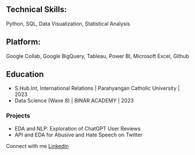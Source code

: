 ## Technical Skills: 
Python, SQL, Data Visualization, Statistical Analysis
## Platform: 
Google Collab, Google BigQuery, Tableau, Power BI, Microsoft Excel, Github

## Education
- S.Hub.Int, International Relations | Parahyangan Catholic University | 2023
- Data Science (Wave 8) | BINAR ACADEMY | 2023

### Projects
- EDA and NLP: Exploration of ChatGPT User Reviews
- API and EDA for Abusive and Hate Speech on Twitter


Connect with me [Linkedin](https://www.linkedin.com/in/nmfel/)
